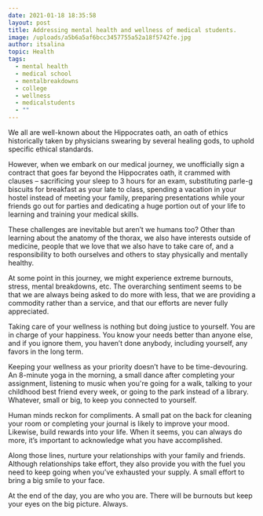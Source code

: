 ```yaml
---
date: 2021-01-18 18:35:58
layout: post
title: Addressing mental health and wellness of medical students.
image: /uploads/a5b6a5af6bcc3457755a52a18f5742fe.jpg
author: itsalina
topic: Health
tags:
  - mental health
  - medical school
  - mentalbreakdowns
  - college
  - wellness
  - medicalstudents
  - ""
---
```

We all are well-known about the Hippocrates oath, an oath of ethics historically taken by physicians swearing by several healing gods, to uphold specific ethical standards.

However, when we embark on our medical journey, we unofficially sign a contract that goes far beyond the Hippocrates oath, it crammed with clauses – sacrificing your sleep to 3 hours for an exam, substituting parle-g biscuits for breakfast as your late to class, spending a vacation in your hostel instead of meeting your family, preparing presentations while your friends go out for parties and dedicating a huge portion out of your life to learning and training your medical skills.

These challenges are inevitable but aren’t we humans too? Other than learning about the anatomy of the thorax, we also have interests outside of medicine, people that we love that we also have to take care of, and a responsibility to both ourselves and others to stay physically and mentally healthy.

At some point in this journey, we might experience extreme burnouts, stress, mental breakdowns, etc. The overarching sentiment seems to be that we are always being asked to do more with less, that we are providing a commodity rather than a service, and that our efforts are never fully appreciated.

Taking care of your wellness is nothing but doing justice to yourself. You are in charge of your happiness. You know your needs better than anyone else, and if you ignore them, you haven’t done anybody, including yourself, any favors in the long term.

Keeping your wellness as your priority doesn’t have to be time-devouring. An 8-minute yoga in the morning, a small dance after completing your assignment, listening to music when you're going for a walk, talking to your childhood best friend every week, or going to the park instead of a library. Whatever, small or big, to keep you connected to yourself.

Human minds reckon for compliments. A small pat on the back for cleaning your room or completing your journal is likely to improve your mood. Likewise, build rewards into your life. When it seems, you can always do more, it’s important to acknowledge what you have accomplished.

Along those lines, nurture your relationships with your family and friends. Although relationships take effort, they also provide you with the fuel you need to keep going when you’ve exhausted your supply. A small effort to bring a big smile to your face.

At the end of the day, you are who you are. There will be burnouts but keep your eyes on the big picture. Always.